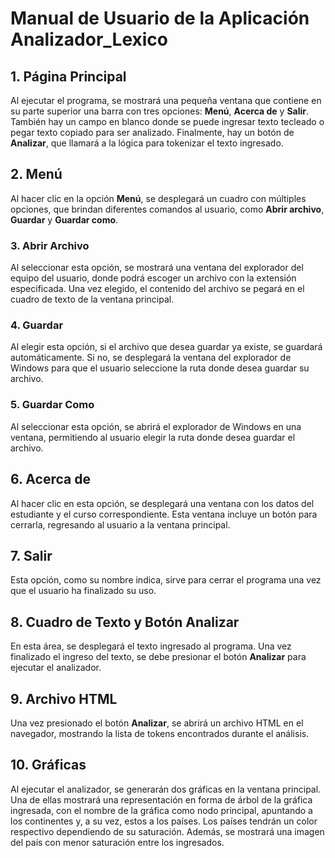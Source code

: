 # Manual de Usuario de la Aplicación Analizador_Lexico

## 1. Página Principal

Al ejecutar el programa, se mostrará una pequeña ventana que contiene en su parte superior una barra con tres opciones: **Menú**, **Acerca de** y **Salir**. También hay un campo en blanco donde se puede ingresar texto tecleado o pegar texto copiado para ser analizado. Finalmente, hay un botón de **Analizar**, que llamará a la lógica para tokenizar el texto ingresado.


## 2. Menú

Al hacer clic en la opción **Menú**, se desplegará un cuadro con múltiples opciones, que brindan diferentes comandos al usuario, como **Abrir archivo**, **Guardar** y **Guardar como**.

### 3. Abrir Archivo

Al seleccionar esta opción, se mostrará una ventana del explorador del equipo del usuario, donde podrá escoger un archivo con la extensión especificada. Una vez elegido, el contenido del archivo se pegará en el cuadro de texto de la ventana principal.

### 4. Guardar

Al elegir esta opción, si el archivo que desea guardar ya existe, se guardará automáticamente. Si no, se desplegará la ventana del explorador de Windows para que el usuario seleccione la ruta donde desea guardar su archivo.

### 5. Guardar Como

Al seleccionar esta opción, se abrirá el explorador de Windows en una ventana, permitiendo al usuario elegir la ruta donde desea guardar el archivo.

## 6. Acerca de

Al hacer clic en esta opción, se desplegará una ventana con los datos del estudiante y el curso correspondiente. Esta ventana incluye un botón para cerrarla, regresando al usuario a la ventana principal.

## 7. Salir

Esta opción, como su nombre indica, sirve para cerrar el programa una vez que el usuario ha finalizado su uso.

## 8. Cuadro de Texto y Botón Analizar

En esta área, se desplegará el texto ingresado al programa. Una vez finalizado el ingreso del texto, se debe presionar el botón **Analizar** para ejecutar el analizador.

## 9. Archivo HTML

Una vez presionado el botón **Analizar**, se abrirá un archivo HTML en el navegador, mostrando la lista de tokens encontrados durante el análisis.

## 10. Gráficas

Al ejecutar el analizador, se generarán dos gráficas en la ventana principal. Una de ellas mostrará una representación en forma de árbol de la gráfica ingresada, con el nombre de la gráfica como nodo principal, apuntando a los continentes y, a su vez, estos a los países. Los países tendrán un color respectivo dependiendo de su saturación. Además, se mostrará una imagen del país con menor saturación entre los ingresados.